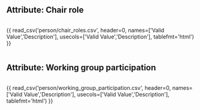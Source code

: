 ## Attribute: Chair role

<div style="max-height:450px; overflow-x: hidden; overflow-y: auto;">

{{ read_csv('person/chair_roles.csv', header=0, names=['Valid Value','Description'], usecols=['Valid Value','Description'], tablefmt='html') }}

</div>

## Attribute: Working group participation

<div style="max-height:450px; overflow-x: hidden; overflow-y: auto;">

{{ read_csv('person/working_group_participation.csv', header=0, names=['Valid Value','Description'], usecols=['Valid Value','Description'], tablefmt='html') }}

</div>
